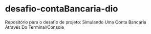 # desafio-contaBancaria-dio
Repositório para o desafio de projeto: Simulando Uma Conta Bancária Através Do Terminal/Console
